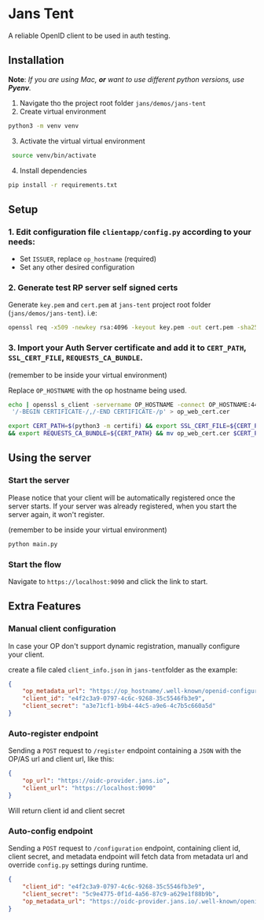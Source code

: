 # Jans Tent

A reliable OpenID client to be used in auth testing.

## Installation

**Note**: *If you are using Mac, **or** want to use different python versions, use **Pyenv**.*

1. Navigate tho the project root folder `jans/demos/jans-tent`
2. Create virtual environment
  ```bash
  python3 -m venv venv
  ```
3. Activate the virtual virtual environment
  ```bash
   source venv/bin/activate 
  ```
4. Install dependencies
  ```bash
  pip install -r requirements.txt
  ```

## Setup

### 1. Edit configuration file `clientapp/config.py` according to your needs:
  * Set `ISSUER`, replace `op_hostname` (required)
  * Set any other desired configuration

### 2. Generate test RP server self signed certs

Generate `key.pem` and `cert.pem` at `jans-tent` project root folder (`jans/demos/jans-tent`). i.e: 
```bash
openssl req -x509 -newkey rsa:4096 -keyout key.pem -out cert.pem -sha256 -days 365 -nodes
```

### 3. Import your Auth Server certificate and add it to `CERT_PATH`, `SSL_CERT_FILE`, `REQUESTS_CA_BUNDLE`.

(remember to be inside your virtual environment)

Replace `OP_HOSTNAME` with the op hostname being used.
```bash
echo | openssl s_client -servername OP_HOSTNAME -connect OP_HOSTNAME:443 | sed -ne \
 '/-BEGIN CERTIFICATE-/,/-END CERTIFICATE-/p' > op_web_cert.cer
```

```bash
export CERT_PATH=$(python3 -m certifi) && export SSL_CERT_FILE=${CERT_PATH} \
&& export REQUESTS_CA_BUNDLE=${CERT_PATH} && mv op_web_cert.cer $CERT_PATH

```

## Using the server

### Start the server

Please notice that your client will be automatically registered once the server starts.
If your server was already registered, when you start the server again, it won't register.

(remember to be inside your virtual environment)
```bash
python main.py
```

### Start the flow

Navigate to `https://localhost:9090` and click the link to start.


## Extra Features

### Manual client configuration

In case your OP don't support dynamic registration, manually configure your client.

create a file caled `client_info.json` in `jans-tent`folder as the example:
```json
{
    "op_metadata_url": "https://op_hostname/.well-known/openid-configuration",
    "client_id": "e4f2c3a9-0797-4c6c-9268-35c5546fb3e9",
    "client_secret": "a3e71cf1-b9b4-44c5-a9e6-4c7b5c660a5d"
}
```


### Auto-register endpoint

Sending a `POST` request to `/register` endpoint containing a `JSON` with the OP/AS url and client url, like this:

```json
{
    "op_url": "https://oidc-provider.jans.io",
    "client_url": "https://localhost:9090"
}
```

Will return client id and client secret

### Auto-config endpoint

Sending a `POST` request to `/configuration` endpoint, containing client id, client secret, and metadata endpoint will fetch data from metadata url and override `config.py` settings during runtime.

```json
{
    "client_id": "e4f2c3a9-0797-4c6c-9268-35c5546fb3e9",
    "client_secret": "5c9e4775-0f1d-4a56-87c9-a629e1f88b9b",
    "op_metadata_url": "https://oidc-provider.jans.io/.well-known/openid-configuration"
}
```
